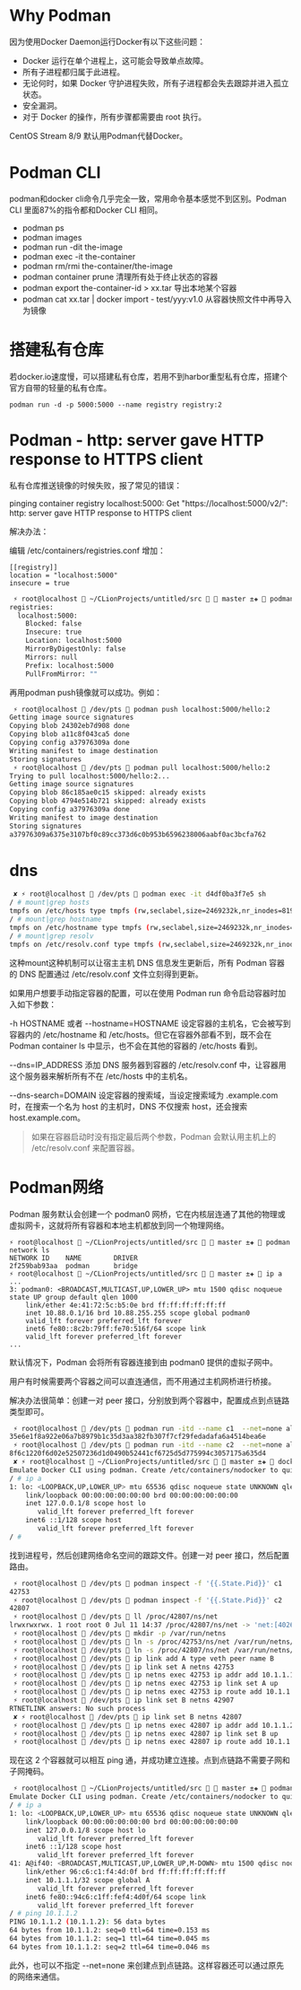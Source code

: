 # Why Podman

因为使用Docker Daemon运行Docker有以下这些问题：
* Docker 运行在单个进程上，这可能会导致单点故障。
* 所有子进程都归属于此进程。
* 无论何时，如果 Docker 守护进程失败，所有子进程都会失去跟踪并进入孤立状态。
* 安全漏洞。
* 对于 Docker 的操作，所有步骤都需要由 root 执行。

CentOS Stream 8/9 默认用Podman代替Docker。

# Podman CLI

podman和docker cli命令几乎完全一致，常用命令基本感觉不到区别。Podman CLI 里面87%的指令都和Docker CLI 相同。
* podman ps
* podman images
* podman run -dit the-image
* podman exec -it the-container
* podman rm/rmi the-container/the-image
* podman container prune 清理所有处于终止状态的容器
* podman export the-container-id > xx.tar 导出本地某个容器
* podman cat xx.tar | docker import - test/yyy:v1.0 从容器快照文件中再导入为镜像

# 搭建私有仓库

若docker.io速度慢，可以搭建私有仓库，若用不到harbor重型私有仓库，搭建个官方自带的轻量的私有仓库。

    podman run -d -p 5000:5000 --name registry registry:2



# Podman - http: server gave HTTP response to HTTPS client

私有仓库推送镜像的时候失败，报了常见的错误：

pinging container registry localhost:5000: Get "https://localhost:5000/v2/": http: server gave HTTP response to HTTPS client

解决办法：

编辑 /etc/containers/registries.conf 增加：

    [[registry]]
    location = "localhost:5000"
    insecure = true

```bash
 ⚡ root@localhost  ~/CLionProjects/untitled/src   master ±✚  podman system info|grep Inse -B3 -A5 
registries:
  localhost:5000:
    Blocked: false
    Insecure: true
    Location: localhost:5000
    MirrorByDigestOnly: false
    Mirrors: null
    Prefix: localhost:5000
    PullFromMirror: ""
```

再用podman push镜像就可以成功。例如：

```bash
 ⚡ root@localhost  /dev/pts  podman push localhost:5000/hello:2
Getting image source signatures
Copying blob 24302eb7d908 done  
Copying blob a11c8f043ca5 done  
Copying config a37976309a done  
Writing manifest to image destination
Storing signatures
 ⚡ root@localhost  /dev/pts  podman pull localhost:5000/hello:2
Trying to pull localhost:5000/hello:2...
Getting image source signatures
Copying blob 86c185ae0c15 skipped: already exists  
Copying blob 4794e514b721 skipped: already exists  
Copying config a37976309a done  
Writing manifest to image destination
Storing signatures
a37976309a6375e3107bf0c89cc373d6c0b953b6596238006aabf0ac3bcfa762
```

# dns

```bash
 ✘ ⚡ root@localhost  /dev/pts  podman exec -it d4df0ba3f7e5 sh
/ # mount|grep hosts
tmpfs on /etc/hosts type tmpfs (rw,seclabel,size=2469232k,nr_inodes=819200,mode=755,inode64)
/ # mount|grep hostname
tmpfs on /etc/hostname type tmpfs (rw,seclabel,size=2469232k,nr_inodes=819200,mode=755,inode64)
/ # mount|grep resolv
tmpfs on /etc/resolv.conf type tmpfs (rw,seclabel,size=2469232k,nr_inodes=819200,mode=755,inode64)
```

这种mount这种机制可以让宿主主机 DNS 信息发生更新后，所有 Podman 容器的 DNS 配置通过 /etc/resolv.conf 文件立刻得到更新。

如果用户想要手动指定容器的配置，可以在使用 Podman run 命令启动容器时加入如下参数：

-h HOSTNAME 或者 --hostname=HOSTNAME 设定容器的主机名，它会被写到容器内的 /etc/hostname 和 /etc/hosts。但它在容器外部看不到，既不会在 Podman container ls 中显示，也不会在其他的容器的 /etc/hosts 看到。

--dns=IP_ADDRESS 添加 DNS 服务器到容器的 /etc/resolv.conf 中，让容器用这个服务器来解析所有不在 /etc/hosts 中的主机名。

--dns-search=DOMAIN 设定容器的搜索域，当设定搜索域为 .example.com 时，在搜索一个名为 host 的主机时，DNS 不仅搜索 host，还会搜索 host.example.com。

> 如果在容器启动时没有指定最后两个参数，Podman 会默认用主机上的 /etc/resolv.conf 来配置容器。



# Podman网络

Podman 服务默认会创建一个 podman0 网桥，它在内核层连通了其他的物理或虚拟网卡，这就将所有容器和本地主机都放到同一个物理网络。

    ⚡ root@localhost  ~/CLionProjects/untitled/src   master ±✚  podman network ls
    NETWORK ID    NAME        DRIVER
    2f259bab93aa  podman      bridge
    ⚡ root@localhost  ~/CLionProjects/untitled/src   master ±✚  ip a
    ...
    3: podman0: <BROADCAST,MULTICAST,UP,LOWER_UP> mtu 1500 qdisc noqueue state UP group default qlen 1000
        link/ether 4e:41:72:5c:b5:0e brd ff:ff:ff:ff:ff:ff
        inet 10.88.0.1/16 brd 10.88.255.255 scope global podman0
        valid_lft forever preferred_lft forever
        inet6 fe80::8c2b:79ff:fe70:516f/64 scope link 
        valid_lft forever preferred_lft forever
    ...

默认情况下，Podman 会将所有容器连接到由 podman0 提供的虚拟子网中。

用户有时候需要两个容器之间可以直连通信，而不用通过主机网桥进行桥接。

解决办法很简单：创建一对 peer 接口，分别放到两个容器中，配置成点到点链路类型即可。

```bash
 ⚡ root@localhost  /dev/pts  podman run -itd --name c1  --net=none alpine
35e6e1f8a922e06a7b8979b1c35d3aa382fb307f7cf29fedadafa6a4514bea6e
 ⚡ root@localhost  /dev/pts  podman run -itd --name c2  --net=none alpine
8f6c1220f6d02e52507236d1d0490b52441cf6725d5d775994c3057175a635d4
 ✘ ⚡ root@localhost  ~/CLionProjects/untitled/src   master ±✚  docker exec -it c1 sh  
Emulate Docker CLI using podman. Create /etc/containers/nodocker to quiet msg.
/ # ip a
1: lo: <LOOPBACK,UP,LOWER_UP> mtu 65536 qdisc noqueue state UNKNOWN qlen 1000
    link/loopback 00:00:00:00:00:00 brd 00:00:00:00:00:00
    inet 127.0.0.1/8 scope host lo
       valid_lft forever preferred_lft forever
    inet6 ::1/128 scope host 
       valid_lft forever preferred_lft forever
/ # 
```

找到进程号，然后创建网络命名空间的跟踪文件。创建一对 peer 接口，然后配置路由。

```bash
 ⚡ root@localhost  /dev/pts  podman inspect -f '{{.State.Pid}}' c1
42753
 ⚡ root@localhost  /dev/pts  podman inspect -f '{{.State.Pid}}' c2
42807
 ⚡ root@localhost  /dev/pts  ll /proc/42807/ns/net
lrwxrwxrwx. 1 root root 0 Jul 11 14:37 /proc/42807/ns/net -> 'net:[4026532934]'
 ⚡ root@localhost  /dev/pts  mkdir -p /var/run/netns
 ⚡ root@localhost  /dev/pts  ln -s /proc/42753/ns/net /var/run/netns/42753
 ⚡ root@localhost  /dev/pts  ln -s /proc/42807/ns/net /var/run/netns/42807
 ⚡ root@localhost  /dev/pts  ip link add A type veth peer name B
 ⚡ root@localhost  /dev/pts  ip link set A netns 42753
 ⚡ root@localhost  /dev/pts  ip netns exec 42753 ip addr add 10.1.1.1/32 dev A
 ⚡ root@localhost  /dev/pts  ip netns exec 42753 ip link set A up
 ⚡ root@localhost  /dev/pts  ip netns exec 42753 ip route add 10.1.1.2/32 dev A
 ⚡ root@localhost  /dev/pts  ip link set B netns 42907
RTNETLINK answers: No such process
 ✘ ⚡ root@localhost  /dev/pts  ip link set B netns 42807
 ⚡ root@localhost  /dev/pts  ip netns exec 42807 ip addr add 10.1.1.2/32 dev B
 ⚡ root@localhost  /dev/pts  ip netns exec 42807 ip link set B up
 ⚡ root@localhost  /dev/pts  ip netns exec 42807 ip route add 10.1.1.1/32 dev B
```

现在这 2 个容器就可以相互 ping 通，并成功建立连接。点到点链路不需要子网和子网掩码。

```bash
 ⚡ root@localhost  ~/CLionProjects/untitled/src   master ±✚  podman exec -it c1 sh
Emulate Docker CLI using podman. Create /etc/containers/nodocker to quiet msg.
/ # ip a
1: lo: <LOOPBACK,UP,LOWER_UP> mtu 65536 qdisc noqueue state UNKNOWN qlen 1000
    link/loopback 00:00:00:00:00:00 brd 00:00:00:00:00:00
    inet 127.0.0.1/8 scope host lo
       valid_lft forever preferred_lft forever
    inet6 ::1/128 scope host 
       valid_lft forever preferred_lft forever
41: A@if40: <BROADCAST,MULTICAST,UP,LOWER_UP,M-DOWN> mtu 1500 qdisc noqueue state UP qlen 1000
    link/ether 96:c6:c1:f4:4d:0f brd ff:ff:ff:ff:ff:ff
    inet 10.1.1.1/32 scope global A
       valid_lft forever preferred_lft forever
    inet6 fe80::94c6:c1ff:fef4:4d0f/64 scope link 
       valid_lft forever preferred_lft forever
/ # ping 10.1.1.2
PING 10.1.1.2 (10.1.1.2): 56 data bytes
64 bytes from 10.1.1.2: seq=0 ttl=64 time=0.153 ms
64 bytes from 10.1.1.2: seq=1 ttl=64 time=0.045 ms
64 bytes from 10.1.1.2: seq=2 ttl=64 time=0.046 ms
```

此外，也可以不指定 --net=none 来创建点到点链路。这样容器还可以通过原先的网络来通信。
